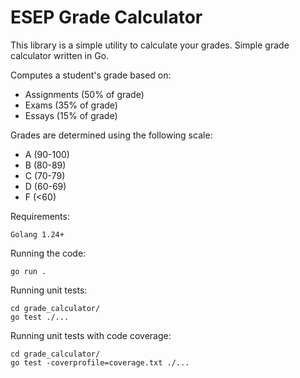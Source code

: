 # ESEP Grade Calculator

This library is a simple utility to calculate your grades.
Simple grade calculator written in Go. 

Computes a student's grade based on:
- Assignments (50% of grade)
- Exams (35% of grade)
- Essays (15% of grade)

Grades are determined using the following scale:
- A (90-100)
- B (80-89)
- C (70-79)
- D (60-69)
- F (<60)

Requirements:
```
Golang 1.24+
```

Running the code:
```
go run .
```

Running unit tests:
```
cd grade_calculator/
go test ./...
```

Running unit tests with code coverage:
```
cd grade_calculator/
go test -coverprofile=coverage.txt ./...
```
